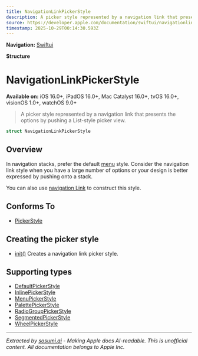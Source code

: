 ```yaml
---
title: NavigationLinkPickerStyle
description: A picker style represented by a navigation link that presents the options by pushing a List-style picker view.
source: https://developer.apple.com/documentation/swiftui/navigationlinkpickerstyle
timestamp: 2025-10-29T00:14:30.593Z
---
```


**Navigation:** [Swiftui](/documentation/swiftui)

**Structure**

# NavigationLinkPickerStyle

**Available on:** iOS 16.0+, iPadOS 16.0+, Mac Catalyst 16.0+, tvOS 16.0+, visionOS 1.0+, watchOS 9.0+

> A picker style represented by a navigation link that presents the options by pushing a List-style picker view.

```swift
struct NavigationLinkPickerStyle
```

## Overview

In navigation stacks, prefer the default [menu](/documentation/swiftui/pickerstyle/menu) style. Consider the navigation link style when you have a large number of options or your design is better expressed by pushing onto a stack.

You can also use [navigation Link](/documentation/swiftui/pickerstyle/navigationlink) to construct this style.

## Conforms To

- [PickerStyle](/documentation/swiftui/pickerstyle)

## Creating the picker style

- [init()](/documentation/swiftui/navigationlinkpickerstyle/init()) Creates a navigation link picker style.

## Supporting types

- [DefaultPickerStyle](/documentation/swiftui/defaultpickerstyle)
- [InlinePickerStyle](/documentation/swiftui/inlinepickerstyle)
- [MenuPickerStyle](/documentation/swiftui/menupickerstyle)
- [PalettePickerStyle](/documentation/swiftui/palettepickerstyle)
- [RadioGroupPickerStyle](/documentation/swiftui/radiogrouppickerstyle)
- [SegmentedPickerStyle](/documentation/swiftui/segmentedpickerstyle)
- [WheelPickerStyle](/documentation/swiftui/wheelpickerstyle)

---

*Extracted by [sosumi.ai](https://sosumi.ai) - Making Apple docs AI-readable.*
*This is unofficial content. All documentation belongs to Apple Inc.*
